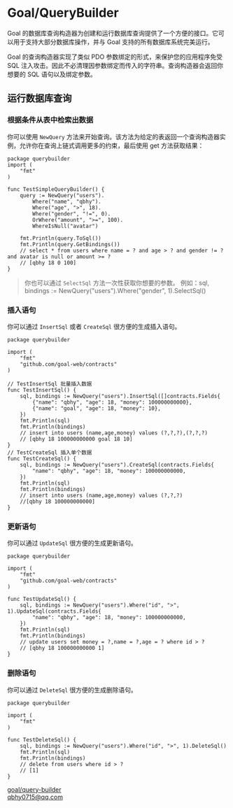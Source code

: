 # Goal/QueryBuilder
Goal 的数据库查询构造器为创建和运行数据库查询提供了一个方便的接口。它可以用于支持大部分数据库操作，并与 Goal 支持的所有数据库系统完美运行。

Goal 的查询构造器实现了类似 PDO 参数绑定的形式，来保护您的应用程序免受 SQL 注入攻击。因此不必清理因参数绑定而传入的字符串。查询构造器会返回你想要的 SQL 语句以及绑定参数。

## 运行数据库查询
### 根据条件从表中检索出数据
你可以使用 `NewQuery` 方法来开始查询。该方法为给定的表返回一个查询构造器实例，允许你在查询上链式调用更多的约束，最后使用 get 方法获取结果：
```golang
package querybuilder
import (
	"fmt"
)

func TestSimpleQueryBuilder() {
    query := NewQuery("users").
		Where("name", "qbhy").
        Where("age", ">", 18).
        Where("gender", "!=", 0).
        OrWhere("amount", ">=", 100).
        WhereIsNull("avatar")
	
    fmt.Println(query.ToSql())
    fmt.Println(query.GetBindings())
    // select * from users where name = ? and age > ? and gender != ? and avatar is null or amount >= ?
    // [qbhy 18 0 100]
}
```
> 你也可以通过 `SelectSql` 方法一次性获取你想要的参数。
> 例如：sql, bindings := NewQuery("users").Where("gender", 1).SelectSql()

### 插入语句
你可以通过 `InsertSql` 或者 `CreateSql` 很方便的生成插入语句。
```golang
package querybuilder

import (
	"fmt"
	"github.com/goal-web/contracts"
)

// TestInsertSql 批量插入数据
func TestInsertSql() {
	sql, bindings := NewQuery("users").InsertSql([]contracts.Fields{
		{"name": "qbhy", "age": 18, "money": 100000000000},
		{"name": "goal", "age": 18, "money": 10},
	})
	fmt.Println(sql)
	fmt.Println(bindings)
	// insert into users (name,age,money) values (?,?,?),(?,?,?)
	// [qbhy 18 100000000000 goal 18 10]
}
// TestCreateSql 插入单个数据
func TestCreateSql() {
	sql, bindings := NewQuery("users").CreateSql(contracts.Fields{
		"name": "qbhy", "age": 18, "money": 100000000000,
	})
	fmt.Println(sql)
	fmt.Println(bindings) 
	// insert into users (name,age,money) values (?,?,?) 
	//[qbhy 18 100000000000]
}
```
 
### 更新语句
你可以通过 `UpdateSql` 很方便的生成更新语句。
```golang
package querybuilder

import (
	"fmt"
	"github.com/goal-web/contracts"
)

func TestUpdateSql() {
	sql, bindings := NewQuery("users").Where("id", ">", 1).UpdateSql(contracts.Fields{
		"name": "qbhy", "age": 18, "money": 100000000000,
	})
	fmt.Println(sql)
	fmt.Println(bindings)
    // update users set money = ?,name = ?,age = ? where id > ?
    // [qbhy 18 100000000000 1]
}
```

### 删除语句
你可以通过 `DeleteSql` 很方便的生成删除语句。
```golang
package querybuilder

import (
	"fmt"
)

func TestDeleteSql() {
	sql, bindings := NewQuery("users").Where("id", ">", 1).DeleteSql()
	fmt.Println(sql)
	fmt.Println(bindings)
    // delete from users where id > ?
    // [1]
}
```

[goal/query-builder](https://github.com/goal-web/querybuilder)  
qbhy0715@qq.com
